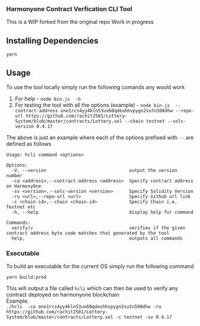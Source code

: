### Harmonyone Contract Verfication CLI Tool
This is a WIP forked from the original repo
Work in progress

## Installing Dependencies 

``yarn``

## Usage
To use the tool locally simply run the following comands any would work 
1. For help - ``node bin.js  -h``
2. For testing the tool with all the options (example) - ``node bin.js  --contract-address one1rcs4yy4kln53ux60qdeuhhvpygn2sutn500dhw --repo-url https://github.com/rachit2501/Lottery-System/blob/master/contracts/Lottery.sol --chain testnet --solc-version 0.4.17``

The above is just an example where each of the options prefixed with ``--`` are defined as follows

```
Usage: hcli command <options> 

Options:
  -V, --version                               output the version number
  -ca <address>,--contract-address <address>  Specify contract address on HarmonyOne
  -sv <version>,--solc-version <version>      Specify Solidity Version
  -ru <url>,--repo-url <url>                  Specify Github url link
  -c <chain-id>,--chain <chain-id>            Specify Chain i.e. Testnet etc
  -h, --help                                  display help for command

Commands:
  verify|v                                    verifies if the given contract address byte code matches that generated by the tool
  help,                                       outputs all commands

```

### Executable 

To build an executable for the current OS simply run the following command

``yarn build:prod``

This will output a file called ``hcli`` which can then be used to verify any contract deployed on harmonyone blockchain </br>
Example. </br>
``
./hcli  -ca one1rcs4yy4kln53ux60qdeuhhvpygn2sutn500dhw -ru https://github.com/rachit2501/Lottery-System/blob/master/contracts/Lottery.sol -c testnet -sv 0.4.17 
``


